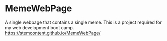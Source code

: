 # MemeWebPage

A single webpage that contains a single meme. This is a project required for my web development boot camp. 
https://stemcontent.github.io/MemeWebPage/
